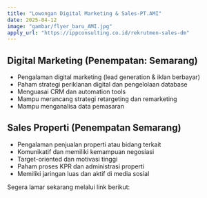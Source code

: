 ```yaml
---
title: "Lowongan Digital Marketing & Sales-PT.AMI"
date: 2025-04-12
image: "gambar/flyer_baru_AMI.jpg"
apply_url: "https://ippconsulting.co.id/rekrutmen-sales-dm"
---
```


## Digital Marketing (Penempatan: Semarang)

* Pengalaman digital marketing (lead generation & iklan berbayar)
* Paham strategi periklanan digital dan pengelolaan database
* Menguasai CRM dan automation tools
* Mampu merancang strategi retargeting dan remarketing
* Mampu menganalisa data pemasaran

## Sales Properti (Penempatan Semarang)
* Pengalaman penjualan properti atau bidang terkait
* Komunikatif dan memiliki kemampuan negosiasi
* Target-oriented dan motivasi tinggi
* Paham proses KPR dan administrasi properti
* Memiliki jaringan luas dan aktif di media sosial

Segera lamar sekarang melalui link berikut: